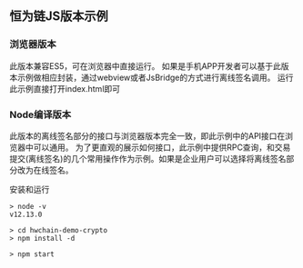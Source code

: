 ## 恒为链JS版本示例

### 浏览器版本
此版本兼容ES5，可在浏览器中直接运行。
如果是手机APP开发者可以基于此版本示例做相应封装，通过webview或者JsBridge的方式进行离线签名调用。
运行此示例直接打开index.html即可

### Node编译版本
此版本的离线签名部分的接口与浏览器版本完全一致，即此示例中的API接口在浏览器中可以通用。 为了更直观的展示如何接口，此示例中提供RPC查询，和交易提交(离线签名)的几个常用操作作为示例。如果是企业用户可以选择将离线签名部分改为在线签名。

安装和运行
```
> node -v
v12.13.0

> cd hwchain-demo-crypto
> npm install -d

> npm start
```